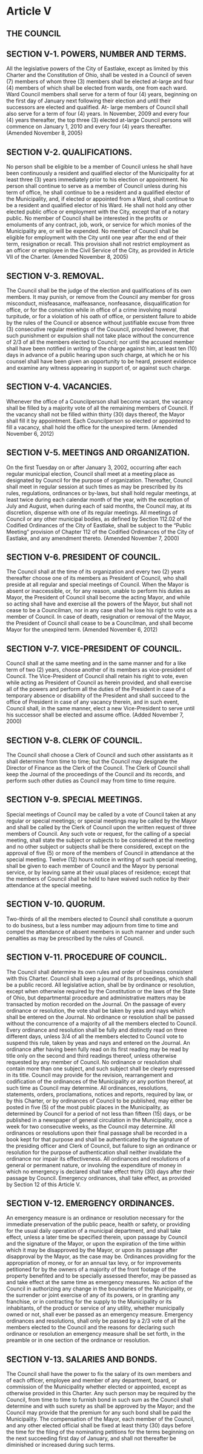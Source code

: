 
Article V
=========

THE COUNCIL
-----------

SECTION V-1.  POWERS, NUMBER AND TERMS.
---------------------------------------

All the legislative powers of the City of Eastlake, except as limited by this Charter and the Constitution of Ohio, shall be vested in a Council of seven (7) members of whom three (3) members shall be elected at-large and four (4) members of which shall be elected from wards, one from each ward. 
Ward Council members shall serve for a term of four (4) years, beginning on the first day of January next following their election and until their successors are elected and qualified.  At- large members of Council shall also serve for a term of  four (4) years.  In November, 2009 and every four (4) years thereafter, the top three (3) elected at-large Council persons will commence on January 1, 2010 and every four (4) years thereafter.
(Amended November 8, 2005)

SECTION V-2.  QUALIFICATIONS.
-----------------------------

No person shall be eligible to be a member of Council unless he shall have been continuously a resident and qualified elector of the Municipality for at least three (3) years immediately prior to his election or appointment.  No person shall continue to serve as a member of Council unless during his term of office, he shall continue to be a resident and a qualified elector of the Municipality, and, if elected or appointed from a Ward, shall continue to be a resident and qualified elector of his Ward.  He shall not hold any other elected public office or employment with the City, except that of a notary public.  No member of Council shall be interested in the profits or emoluments of any contract, job, work, or service for which monies of the Municipality are, or will be expended.  No member of Council shall be eligible for employment with the City until one year after the end of their term, resignation or recall.
This provision shall not restrict employment as an officer or employee in the Civil Service of the City, as provided in Article VII of the Charter.
(Amended November 8, 2005)

SECTION V-3.  REMOVAL.
----------------------

The Council shall be the judge of the election and qualifications of its own members.  It may punish, or remove from the Council any member for gross misconduct, misfeasance, malfeasance, nonfeasance, disqualification for office, or for the conviction while in office of a crime involving moral turpitude, or for a violation of his oath of office, or persistent failure to abide by the rules of the Council or absence without justifiable excuse from three (3) consecutive regular meetings of the Couuncil, provided however, that such punishment or expulsion shall not take place without the concurrence of 2/3 of all the members elected to Council; nor until the accused member shall have been notified in writing of the charge against him, at least ten (10) days in advance of a public hearing upon such charge, at which he or his counsel shall have been given an opportunity to be heard, present evidence and examine any witness appearing in support of, or against such charge.

SECTION V-4.  VACANCIES.
------------------------

Whenever the office of a Councilperson shall become vacant, the vacancy shall be filled by a majority vote of all the remaining members of Council.  If the vacancy shall not be filled within thirty (30) days thereof, the Mayor shall fill it by appointment.  Each Councilperson so elected or appointed to fill a vacancy, shall hold the office for the unexpired term.
(Amended November 6, 2012)

SECTION V-5.  MEETINGS AND ORGANIZATION.
----------------------------------------

On the first Tuesday on or after January 3, 2002, occurring after each regular municipal election, Council shall meet at a meeting place as designated by Council for the purpose of organization.  Thereafter, Council shall meet in regular session at such times as may be prescribed by its rules, regulations, ordinances or by-laws, but shall hold regular meetings, at least twice during each calendar month of the year, with the exception of July and August, when during each of said months, the Council may, at its discretion, dispense with one of its regular meetings.  All meetings of Council or any other municipal bodies, as defined by Section 112.02 of the Codified Ordinances of the City of Eastlake, shall be subject to the “Public Meeting” provision of Chapter 112 of the Codified Ordinances of the City of Eastlake, and any amendment thereto.
(Amended November 7, 2000)

SECTION V-6.  PRESIDENT OF COUNCIL.
-----------------------------------

The Council shall at the time of its organization and every two (2) years thereafter choose one of its members as President of Council, who shall preside at all regular and special meetings of Council.  When the Mayor is absent or inaccessible, or, for any reason, unable to perform his duties as Mayor, the President of Council shall become the acting Mayor, and while so acting shall have and exercise all the powers of the Mayor, but shall not cease to be a Councilman, nor in any case shall he lose his right to vote as a member of Council.  In case of death, resignation or removal of the Mayor, the President of Council shall cease to be a Councilman, and shall become Mayor for the unexpired term.
(Amended November 6, 2012)

SECTION V-7.  VICE-PRESIDENT OF COUNCIL.
----------------------------------------

Council shall at the same meeting and in the same manner and for a like term of two (2) years, choose another of its members as vice-president of Council.  The Vice-President of Council shall retain his right to vote, even while acting as President of Council as herein provided, and shall exercise all of the powers and perform all the duties of the President in case of a temporary absence or disability of the President and shall succeed to the office of President in case of any vacancy therein, and in such event, Council shall, in the same manner, elect a new Vice-President to serve until his successor shall be elected and assume office.
(Added November 7, 2000)

SECTION V-8.  CLERK OF COUNCIL.
-------------------------------

The Council shall choose a Clerk of Council and such other assistants as it shall determine from time to time; but the Council may designate the Director of Finance as the Clerk of the Council.  The Clerk of Council shall keep the Journal of the proceedings of the Council and its records, and perform such other duties as Council may from time to time require.

SECTION V-9.  SPECIAL MEETINGS.
-------------------------------

Special meetings of Council may be called by a vote of Council taken at any regular or special meetings; or special meetings may be called by the Mayor and shall be called by the Clerk of Council upon the written request of three members of Council.  Any such vote or request, for the calling of a special meeting, shall state the subject or subjects to be considered at the meeting and no other subject or subjects shall be there considered, except on the approval of five (5) or more of the members of Council in attendance at the special meeting.  Twelve (12) hours notice in writing of such special meeting, shall be given to each member of Council and the Mayor by personal service, or by leaving same at their usual places of residence; except that the members of Council shall be held to have waived such notice by their attendance at the special meeting.

SECTION V-10.  QUORUM.
----------------------

Two-thirds of all the members elected to Council shall constitute a quorum to do business, but a less number may adjourn from time to time and compel the attendance of absent members in such manner and under such penalties as may be prescribed by the rules of Council.

SECTION V-11.  PROCEDURE OF COUNCIL.
------------------------------------

The Council shall determine its own rules and order of business consistent with this Charter.  Council shall keep a journal of its proceedings, which shall be a public record.  All legislative action, shall be by ordinance or resolution, except when otherwise required by the Constitution or the laws of the State of Ohio, but departmental procedure and administrative matters may be transacted by motion recorded on the Journal.  On the passage of every ordinance or resolution, the vote shall be taken by yeas and nays which shall be entered on the Journal.  No  ordinance or resolution shall be passed without the concurrence of a majority of all the members elected to Council.  Every ordinance and resolution shall be fully and distinctly read on three different days, unless 3/4 of all the members elected to Council vote to suspend this rule, taken by yeas and nays and entered on the Journal.  An ordinance after having been fully read on its first reading may be read by title only on the second and third readings thereof, unless otherwise requested by any member of Council.  No ordinance or resolution shall contain more than one subject, and such subject shall be clearly expressed in its title.  Council may provide for the revision, rearrangement and codification of the ordinances of the Municipality or any portion thereof, at such time as Council may determine.  All ordinances, resolutions, statements, orders, proclamations, notices and reports, required by law, or by this Charter, or by ordinances of Council to be published, may either be posted in five (5) of the most public places in the Municipality, as determined by Council for a period of not less than fifteen (15) days, or be published in a newspaper of general circulation in the Municipality, once a week for two consecutive weeks, as the Council may determine.  All ordinances or resolutions upon their final passage shall be recorded in a book kept for that purpose and shall be authenticated by the signature of the presiding officer and Clerk of Council, but failure to sign an ordinance or resolution for the purpose of authentication shall neither invalidate the ordinance nor impair its effectiveness.  All ordinances and resolutions of a general or permanent nature, or involving the expenditure of money in which no emergency is declared shall take effect thirty (30) days after their passage by Council.  Emergency ordinances, shall take effect, as provided by Section 12 of this Article V.

SECTION V-12.  EMERGENCY ORDINANCES.
------------------------------------

An emergency measure is an ordinance or resolution necessary for the immediate preservation of the public peace, health or safety, or providing for the usual daily operation of a municipal department, and shall take effect, unless a later time be specified therein, upon passage by Council and the signature of the Mayor, or upon the expiration of the time within which it may be disapproved by the Mayor, or upon its passage after disapproval by the Mayor, as the case may be.  Ordinances providing for the appropriation of money, or for an annual tax levy, or for improvements petitioned for by the owners of a majority of the front footage of the property benefited and to be specially assessed therefor, may be passed as and take effect at the same time as emergency measures.  No action of the Council in authorizing any change in the boundaries of the Municipality, or the surrender or joint exercise of any of its powers, or in granting any franchise, or in contracting for the supply to the Municipality or its inhabitants, of the product or service of any utility, whether municipally owned or not, shall ever be passed as an emergency measure.  Emergency ordinances and resolutions, shall only be passed by a 2/3 vote of all the members elected to the Council and the reasons for declaring such ordinance or resolution an emergency measure shall be set forth, in the preamble or in one section of the ordinance or resolution.

SECTION V-13.  SALARIES AND BONDS.
----------------------------------

The Council shall have the power to fix the salary of its own members and of each officer, employee and member of any department, board, or commission of the Municipality whether elected or appointed, except as otherwise provided in this Charter.  Any such person may be required by the Council, from time to time to furnish bond in such sum as the Council shall determine and with such surety as shall be approved by the Mayor; and the Council may provide that the premium for any such bond shall be paid the Municipality.  The compensation of the Mayor, each member of the Council, and any other elected official shall be fixed at least thirty (30) days before the time for the filing of the nominating petitions for the terms beginning on the next succeeding first day of January, and shall not thereafter be diminished or increased during such terms.
